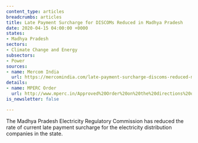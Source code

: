 ```yaml
---
content_type: articles
breadcrumbs: articles
title: Late Payment Surcharge for DISCOMs Reduced in Madhya Pradesh
date: 2020-04-15 04:00:00 +0000
states:
- Madhya Pradesh
sectors:
- Climate Change and Energy
subsectors:
- Power
sources:
- name: Mercom India
  url: https://mercomindia.com/late-payment-surcharge-discoms-reduced-madhya-pradesh/
details:
- name: MPERC Order
  url: http://www.mperc.in/Approved%20Order%20on%20the%20directions%20of%20GoMP%20for%20reduction%20of%20%20LPS.pdf
is_newsletter: false

---
```

The Madhya Pradesh Electricity Regulatory Commission has reduced the rate of current late payment surcharge for the electricity distribution companies in the state.
